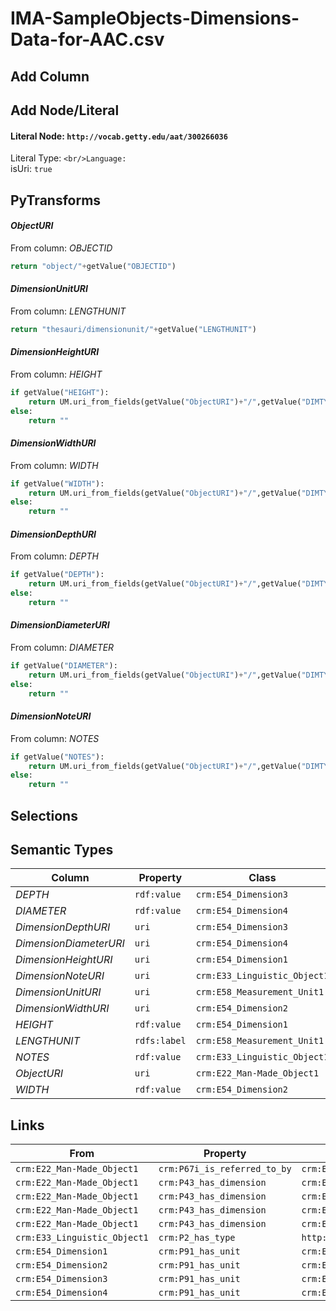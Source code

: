 # IMA-SampleObjects-Dimensions-Data-for-AAC.csv

## Add Column

## Add Node/Literal
#### Literal Node: `http://vocab.getty.edu/aat/300266036`
Literal Type: ``
<br/>Language: ``
<br/>isUri: `true`


## PyTransforms
#### _ObjectURI_
From column: _OBJECTID_
``` python
return "object/"+getValue("OBJECTID")
```

#### _DimensionUnitURI_
From column: _LENGTHUNIT_
``` python
return "thesauri/dimensionunit/"+getValue("LENGTHUNIT")
```

#### _DimensionHeightURI_
From column: _HEIGHT_
``` python
if getValue("HEIGHT"):
    return UM.uri_from_fields(getValue("ObjectURI")+"/",getValue("DIMTYPE"))+"/height"
else:
    return ""
```

#### _DimensionWidthURI_
From column: _WIDTH_
``` python
if getValue("WIDTH"):
    return UM.uri_from_fields(getValue("ObjectURI")+"/",getValue("DIMTYPE"))+"/width"
else:
    return ""
```

#### _DimensionDepthURI_
From column: _DEPTH_
``` python
if getValue("DEPTH"):
    return UM.uri_from_fields(getValue("ObjectURI")+"/",getValue("DIMTYPE"))+"/depth"
else:
    return ""
```

#### _DimensionDiameterURI_
From column: _DIAMETER_
``` python
if getValue("DIAMETER"):
    return UM.uri_from_fields(getValue("ObjectURI")+"/",getValue("DIMTYPE"))+"/diameter"
else:
    return ""
```

#### _DimensionNoteURI_
From column: _NOTES_
``` python
if getValue("NOTES"):
    return UM.uri_from_fields(getValue("ObjectURI")+"/",getValue("DIMTYPE"))+"/note"
else:
    return ""
```


## Selections

## Semantic Types
| Column | Property | Class |
|  ----- | -------- | ----- |
| _DEPTH_ | `rdf:value` | `crm:E54_Dimension3`|
| _DIAMETER_ | `rdf:value` | `crm:E54_Dimension4`|
| _DimensionDepthURI_ | `uri` | `crm:E54_Dimension3`|
| _DimensionDiameterURI_ | `uri` | `crm:E54_Dimension4`|
| _DimensionHeightURI_ | `uri` | `crm:E54_Dimension1`|
| _DimensionNoteURI_ | `uri` | `crm:E33_Linguistic_Object1`|
| _DimensionUnitURI_ | `uri` | `crm:E58_Measurement_Unit1`|
| _DimensionWidthURI_ | `uri` | `crm:E54_Dimension2`|
| _HEIGHT_ | `rdf:value` | `crm:E54_Dimension1`|
| _LENGTHUNIT_ | `rdfs:label` | `crm:E58_Measurement_Unit1`|
| _NOTES_ | `rdf:value` | `crm:E33_Linguistic_Object1`|
| _ObjectURI_ | `uri` | `crm:E22_Man-Made_Object1`|
| _WIDTH_ | `rdf:value` | `crm:E54_Dimension2`|


## Links
| From | Property | To |
|  --- | -------- | ---|
| `crm:E22_Man-Made_Object1` | `crm:P67i_is_referred_to_by` | `crm:E33_Linguistic_Object1`|
| `crm:E22_Man-Made_Object1` | `crm:P43_has_dimension` | `crm:E54_Dimension1`|
| `crm:E22_Man-Made_Object1` | `crm:P43_has_dimension` | `crm:E54_Dimension2`|
| `crm:E22_Man-Made_Object1` | `crm:P43_has_dimension` | `crm:E54_Dimension3`|
| `crm:E22_Man-Made_Object1` | `crm:P43_has_dimension` | `crm:E54_Dimension4`|
| `crm:E33_Linguistic_Object1` | `crm:P2_has_type` | `http://vocab.getty.edu/aat/300266036`|
| `crm:E54_Dimension1` | `crm:P91_has_unit` | `crm:E58_Measurement_Unit1`|
| `crm:E54_Dimension2` | `crm:P91_has_unit` | `crm:E58_Measurement_Unit1`|
| `crm:E54_Dimension3` | `crm:P91_has_unit` | `crm:E58_Measurement_Unit1`|
| `crm:E54_Dimension4` | `crm:P91_has_unit` | `crm:E58_Measurement_Unit1`|
